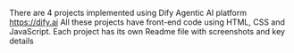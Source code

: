 There are 4 projects implemented using Dify Agentic AI platform https://dify.ai 
All these projects have front-end code using HTML, CSS and JavaScript.
Each project has its own Readme file with screenshots and key details
